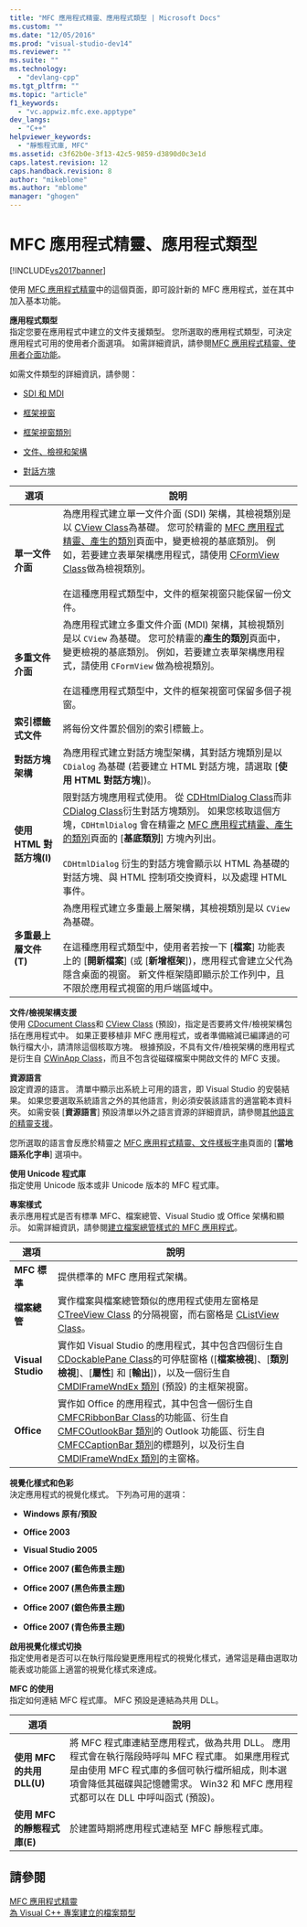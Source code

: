 ```yaml
---
title: "MFC 應用程式精靈、應用程式類型 | Microsoft Docs"
ms.custom: ""
ms.date: "12/05/2016"
ms.prod: "visual-studio-dev14"
ms.reviewer: ""
ms.suite: ""
ms.technology: 
  - "devlang-cpp"
ms.tgt_pltfrm: ""
ms.topic: "article"
f1_keywords: 
  - "vc.appwiz.mfc.exe.apptype"
dev_langs: 
  - "C++"
helpviewer_keywords: 
  - "靜態程式庫, MFC"
ms.assetid: c3f62b0e-3f13-42c5-9859-d3890d0c3e1d
caps.latest.revision: 12
caps.handback.revision: 8
author: "mikeblome"
ms.author: "mblome"
manager: "ghogen"
---
```

# MFC 應用程式精靈、應用程式類型
[!INCLUDE[vs2017banner](../../assembler/inline/includes/vs2017banner.md)]

使用 [MFC 應用程式精靈](../../mfc/reference/mfc-application-wizard.md)中的這個頁面，即可設計新的 MFC 應用程式，並在其中加入基本功能。  
  
 **應用程式類型**  
 指定您要在應用程式中建立的文件支援類型。  您所選取的應用程式類型，可決定應用程式可用的使用者介面選項。  如需詳細資訊，請參閱[MFC 應用程式精靈、使用者介面功能](../../mfc/reference/user-interface-features-mfc-application-wizard.md)。  
  
 如需文件類型的詳細資訊，請參閱：  
  
-   [SDI 和 MDI](../../mfc/sdi-and-mdi.md)  
  
-   [框架視窗](../../mfc/frame-windows.md)  
  
-   [框架視窗類別](../../mfc/frame-window-classes.md)  
  
-   [文件、檢視和架構](../../mfc/documents-views-and-the-framework.md)  
  
-   [對話方塊](../../mfc/dialog-boxes.md)  
  
|選項|說明|  
|--------|--------|  
|**單一文件介面**|為應用程式建立單一文件介面 \(SDI\) 架構，其檢視類別是以 [CView Class](../../mfc/reference/cview-class.md)為基礎。  您可於精靈的 [MFC 應用程式精靈、產生的類別](../../mfc/reference/generated-classes-mfc-application-wizard.md)頁面中，變更檢視的基底類別。  例如，若要建立表單架構應用程式，請使用 [CFormView Class](../../mfc/reference/cformview-class.md)做為檢視類別。<br /><br /> 在這種應用程式類型中，文件的框架視窗只能保留一份文件。|  
|**多重文件介面**|為應用程式建立多重文件介面 \(MDI\) 架構，其檢視類別是以 `CView` 為基礎。  您可於精靈的**產生的類別**頁面中，變更檢視的基底類別。  例如，若要建立表單架構應用程式，請使用 `CFormView` 做為檢視類別。<br /><br /> 在這種應用程式類型中，文件的框架視窗可保留多個子視窗。|  
|**索引標籤式文件**|將每份文件置於個別的索引標籤上。|  
|**對話方塊架構**|為應用程式建立對話方塊型架構，其對話方塊類別是以 `CDialog` 為基礎 \(若要建立 HTML 對話方塊，請選取 \[**使用 HTML 對話方塊**\]\)。|  
|**使用 HTML 對話方塊\(I\)**|限對話方塊應用程式使用。  從 [CDHtmlDialog Class](../../mfc/reference/cdhtmldialog-class.md)而非 [CDialog Class](../../mfc/reference/cdialog-class.md)衍生對話方塊類別。  如果您核取這個方塊，`CDHtmlDialog` 會在精靈之 [MFC 應用程式精靈、產生的類別](../../mfc/reference/generated-classes-mfc-application-wizard.md)頁面的 \[**基底類別**\] 方塊內列出。<br /><br /> `CDHtmlDialog` 衍生的對話方塊會顯示以 HTML 為基礎的對話方塊、與 HTML 控制項交換資料，以及處理 HTML 事件。|  
|**多重最上層文件\(T\)**|為應用程式建立多重最上層架構，其檢視類別是以 `CView` 為基礎。<br /><br /> 在這種應用程式類型中，使用者若按一下 \[**檔案**\] 功能表上的 \[**開新檔案**\] \(或 \[**新增框架**\]\)，應用程式會建立父代為隱含桌面的視窗。  新文件框架隨即顯示於工作列中，且不限於應用程式視窗的用戶端區域中。|  
  
 **文件\/檢視架構支援**  
 使用 [CDocument Class](../../mfc/reference/cdocument-class.md)和 [CView Class](../../mfc/reference/cview-class.md) \(預設\)，指定是否要將文件\/檢視架構包括在應用程式中。  如果正要移植非 MFC 應用程式，或者準備縮減已編譯過的可執行檔大小，請清除這個核取方塊。  根據預設，不具有文件\/檢視架構的應用程式是衍生自 [CWinApp Class](../../mfc/reference/cwinapp-class.md)，而且不包含從磁碟檔案中開啟文件的 MFC 支援。  
  
 **資源語言**  
 設定資源的語言。  清單中顯示出系統上可用的語言，即 Visual Studio 的安裝結果。  如果您要選取系統語言之外的其他語言，則必須安裝該語言的適當範本資料夾。  如需安裝 \[**資源語言**\] 預設清單以外之語言資源的詳細資訊，請參閱[其他語言的精靈支援](../../ide/wizard-support-for-other-languages.md)。  
  
 您所選取的語言會反應於精靈之 [MFC 應用程式精靈、文件樣板字串](../../mfc/reference/document-template-strings-mfc-application-wizard.md)頁面的 \[**當地語系化字串**\] 選項中。  
  
 **使用 Unicode 程式庫**  
 指定使用 Unicode 版本或非 Unicode 版本的 MFC 程式庫。  
  
 **專案樣式**  
 表示應用程式是否有標準 MFC、檔案總管、Visual Studio 或 Office 架構和顯示。  如需詳細資訊，請參閱[建立檔案總管樣式的 MFC 應用程式](../../mfc/reference/creating-a-file-explorer-style-mfc-application.md)。  
  
|選項|說明|  
|--------|--------|  
|**MFC 標準**|提供標準的 MFC 應用程式架構。|  
|**檔案總管**|實作檔案與檔案總管類似的應用程式使用左窗格是 [CTreeView Class](../../mfc/reference/ctreeview-class.md) 的分隔視窗，而右窗格是 [CListView Class](../../mfc/reference/clistview-class.md)。|  
|**Visual Studio**|實作如 Visual Studio 的應用程式，其中包含四個衍生自 [CDockablePane Class](../../mfc/reference/cdockablepane-class.md)的可停駐窗格 \(\[**檔案檢視**\]、\[**類別檢視**\]、\[**屬性**\] 和 \[**輸出**\]\)，以及一個衍生自 [CMDIFrameWndEx 類別](../../mfc/reference/cmdiframewndex-class.md) \(預設\) 的主框架視窗。|  
|**Office**|實作如 Office 的應用程式，其中包含一個衍生自 [CMFCRibbonBar Class](../../mfc/reference/cmfcribbonbar-class.md)的功能區、衍生自 [CMFCOutlookBar 類別](../../mfc/reference/cmfcoutlookbar-class.md)的 Outlook 功能區、衍生自 [CMFCCaptionBar 類別](../../mfc/reference/cmfccaptionbar-class.md)的標題列，以及衍生自 [CMDIFrameWndEx 類別](../../mfc/reference/cmdiframewndex-class.md)的主窗格。|  
  
 **視覺化樣式和色彩**  
 決定應用程式的視覺化樣式。  下列為可用的選項：  
  
-   **Windows 原有\/預設**  
  
-   **Office 2003**  
  
-   **Visual Studio 2005**  
  
-   **Office 2007 \(藍色佈景主題\)**  
  
-   **Office 2007 \(黑色佈景主題\)**  
  
-   **Office 2007 \(銀色佈景主題\)**  
  
-   **Office 2007 \(青色佈景主題\)**  
  
 **啟用視覺化樣式切換**  
 指定使用者是否可以在執行階段變更應用程式的視覺化樣式，通常這是藉由選取功能表或功能區上適當的視覺化樣式來達成。  
  
 **MFC 的使用**  
 指定如何連結 MFC 程式庫。  MFC 預設是連結為共用 DLL。  
  
|選項|說明|  
|--------|--------|  
|**使用 MFC 的共用 DLL\(U\)**|將 MFC 程式庫連結至應用程式，做為共用 DLL。  應用程式會在執行階段時呼叫 MFC 程式庫。  如果應用程式是由使用 MFC 程式庫的多個可執行檔所組成，則本選項會降低其磁碟與記憶體需求。  Win32 和 MFC 應用程式都可以在 DLL 中呼叫函式 \(預設\)。|  
|**使用 MFC 的靜態程式庫\(E\)**|於建置時期將應用程式連結至 MFC 靜態程式庫。|  
  
## 請參閱  
 [MFC 應用程式精靈](../../mfc/reference/mfc-application-wizard.md)   
 [為 Visual C\+\+ 專案建立的檔案類型](../../ide/file-types-created-for-visual-cpp-projects.md)